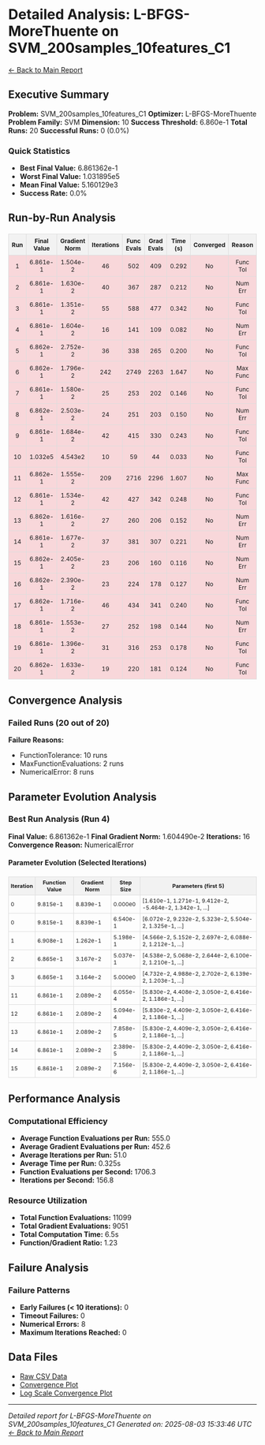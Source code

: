 # Detailed Analysis: L-BFGS-MoreThuente on SVM_200samples_10features_C1
[← Back to Main Report](benchmark_report.md)
## Executive Summary
**Problem:** SVM_200samples_10features_C1
**Optimizer:** L-BFGS-MoreThuente
**Problem Family:** SVM
**Dimension:** 10
**Success Threshold:** 6.860e-1
**Total Runs:** 20
**Successful Runs:** 0 (0.0%)

### Quick Statistics
* **Best Final Value:** 6.861362e-1
* **Worst Final Value:** 1.031895e5
* **Mean Final Value:** 5.160129e3
* **Success Rate:** 0.0%


## Run-by-Run Analysis
<table style="border-collapse: collapse; width: 100%; margin: 20px 0; font-size: 12px;">
<tr style="background-color: #f2f2f2;">
<th style="border: 1px solid #ddd; padding: 6px; text-align: center;">Run</th>
<th style="border: 1px solid #ddd; padding: 6px; text-align: center;">Final Value</th>
<th style="border: 1px solid #ddd; padding: 6px; text-align: center;">Gradient Norm</th>
<th style="border: 1px solid #ddd; padding: 6px; text-align: center;">Iterations</th>
<th style="border: 1px solid #ddd; padding: 6px; text-align: center;">Func Evals</th>
<th style="border: 1px solid #ddd; padding: 6px; text-align: center;">Grad Evals</th>
<th style="border: 1px solid #ddd; padding: 6px; text-align: center;">Time (s)</th>
<th style="border: 1px solid #ddd; padding: 6px; text-align: center;">Converged</th>
<th style="border: 1px solid #ddd; padding: 6px; text-align: center;">Reason</th>
</tr>
<tr style="background-color: #f8d7da;">
<td style="border: 1px solid #ddd; padding: 6px; text-align: center;">1</td>
<td style="border: 1px solid #ddd; padding: 6px; text-align: center;">6.861e-1</td>
<td style="border: 1px solid #ddd; padding: 6px; text-align: center;">1.504e-2</td>
<td style="border: 1px solid #ddd; padding: 6px; text-align: center;">46</td>
<td style="border: 1px solid #ddd; padding: 6px; text-align: center;">502</td>
<td style="border: 1px solid #ddd; padding: 6px; text-align: center;">409</td>
<td style="border: 1px solid #ddd; padding: 6px; text-align: center;">0.292</td>
<td style="border: 1px solid #ddd; padding: 6px; text-align: center;">No</td>
<td style="border: 1px solid #ddd; padding: 6px; text-align: center;">Func Tol</td>
</tr>
<tr style="background-color: #f8d7da;">
<td style="border: 1px solid #ddd; padding: 6px; text-align: center;">2</td>
<td style="border: 1px solid #ddd; padding: 6px; text-align: center;">6.861e-1</td>
<td style="border: 1px solid #ddd; padding: 6px; text-align: center;">1.630e-2</td>
<td style="border: 1px solid #ddd; padding: 6px; text-align: center;">40</td>
<td style="border: 1px solid #ddd; padding: 6px; text-align: center;">367</td>
<td style="border: 1px solid #ddd; padding: 6px; text-align: center;">287</td>
<td style="border: 1px solid #ddd; padding: 6px; text-align: center;">0.212</td>
<td style="border: 1px solid #ddd; padding: 6px; text-align: center;">No</td>
<td style="border: 1px solid #ddd; padding: 6px; text-align: center;">Num Err</td>
</tr>
<tr style="background-color: #f8d7da;">
<td style="border: 1px solid #ddd; padding: 6px; text-align: center;">3</td>
<td style="border: 1px solid #ddd; padding: 6px; text-align: center;">6.861e-1</td>
<td style="border: 1px solid #ddd; padding: 6px; text-align: center;">1.351e-2</td>
<td style="border: 1px solid #ddd; padding: 6px; text-align: center;">55</td>
<td style="border: 1px solid #ddd; padding: 6px; text-align: center;">588</td>
<td style="border: 1px solid #ddd; padding: 6px; text-align: center;">477</td>
<td style="border: 1px solid #ddd; padding: 6px; text-align: center;">0.342</td>
<td style="border: 1px solid #ddd; padding: 6px; text-align: center;">No</td>
<td style="border: 1px solid #ddd; padding: 6px; text-align: center;">Func Tol</td>
</tr>
<tr style="background-color: #f8d7da;">
<td style="border: 1px solid #ddd; padding: 6px; text-align: center;">4</td>
<td style="border: 1px solid #ddd; padding: 6px; text-align: center;">6.861e-1</td>
<td style="border: 1px solid #ddd; padding: 6px; text-align: center;">1.604e-2</td>
<td style="border: 1px solid #ddd; padding: 6px; text-align: center;">16</td>
<td style="border: 1px solid #ddd; padding: 6px; text-align: center;">141</td>
<td style="border: 1px solid #ddd; padding: 6px; text-align: center;">109</td>
<td style="border: 1px solid #ddd; padding: 6px; text-align: center;">0.082</td>
<td style="border: 1px solid #ddd; padding: 6px; text-align: center;">No</td>
<td style="border: 1px solid #ddd; padding: 6px; text-align: center;">Num Err</td>
</tr>
<tr style="background-color: #f8d7da;">
<td style="border: 1px solid #ddd; padding: 6px; text-align: center;">5</td>
<td style="border: 1px solid #ddd; padding: 6px; text-align: center;">6.862e-1</td>
<td style="border: 1px solid #ddd; padding: 6px; text-align: center;">2.752e-2</td>
<td style="border: 1px solid #ddd; padding: 6px; text-align: center;">36</td>
<td style="border: 1px solid #ddd; padding: 6px; text-align: center;">338</td>
<td style="border: 1px solid #ddd; padding: 6px; text-align: center;">265</td>
<td style="border: 1px solid #ddd; padding: 6px; text-align: center;">0.200</td>
<td style="border: 1px solid #ddd; padding: 6px; text-align: center;">No</td>
<td style="border: 1px solid #ddd; padding: 6px; text-align: center;">Func Tol</td>
</tr>
<tr style="background-color: #f8d7da;">
<td style="border: 1px solid #ddd; padding: 6px; text-align: center;">6</td>
<td style="border: 1px solid #ddd; padding: 6px; text-align: center;">6.862e-1</td>
<td style="border: 1px solid #ddd; padding: 6px; text-align: center;">1.796e-2</td>
<td style="border: 1px solid #ddd; padding: 6px; text-align: center;">242</td>
<td style="border: 1px solid #ddd; padding: 6px; text-align: center;">2749</td>
<td style="border: 1px solid #ddd; padding: 6px; text-align: center;">2263</td>
<td style="border: 1px solid #ddd; padding: 6px; text-align: center;">1.647</td>
<td style="border: 1px solid #ddd; padding: 6px; text-align: center;">No</td>
<td style="border: 1px solid #ddd; padding: 6px; text-align: center;">Max Func</td>
</tr>
<tr style="background-color: #f8d7da;">
<td style="border: 1px solid #ddd; padding: 6px; text-align: center;">7</td>
<td style="border: 1px solid #ddd; padding: 6px; text-align: center;">6.861e-1</td>
<td style="border: 1px solid #ddd; padding: 6px; text-align: center;">1.580e-2</td>
<td style="border: 1px solid #ddd; padding: 6px; text-align: center;">25</td>
<td style="border: 1px solid #ddd; padding: 6px; text-align: center;">253</td>
<td style="border: 1px solid #ddd; padding: 6px; text-align: center;">202</td>
<td style="border: 1px solid #ddd; padding: 6px; text-align: center;">0.146</td>
<td style="border: 1px solid #ddd; padding: 6px; text-align: center;">No</td>
<td style="border: 1px solid #ddd; padding: 6px; text-align: center;">Func Tol</td>
</tr>
<tr style="background-color: #f8d7da;">
<td style="border: 1px solid #ddd; padding: 6px; text-align: center;">8</td>
<td style="border: 1px solid #ddd; padding: 6px; text-align: center;">6.862e-1</td>
<td style="border: 1px solid #ddd; padding: 6px; text-align: center;">2.503e-2</td>
<td style="border: 1px solid #ddd; padding: 6px; text-align: center;">24</td>
<td style="border: 1px solid #ddd; padding: 6px; text-align: center;">251</td>
<td style="border: 1px solid #ddd; padding: 6px; text-align: center;">203</td>
<td style="border: 1px solid #ddd; padding: 6px; text-align: center;">0.150</td>
<td style="border: 1px solid #ddd; padding: 6px; text-align: center;">No</td>
<td style="border: 1px solid #ddd; padding: 6px; text-align: center;">Num Err</td>
</tr>
<tr style="background-color: #f8d7da;">
<td style="border: 1px solid #ddd; padding: 6px; text-align: center;">9</td>
<td style="border: 1px solid #ddd; padding: 6px; text-align: center;">6.861e-1</td>
<td style="border: 1px solid #ddd; padding: 6px; text-align: center;">1.684e-2</td>
<td style="border: 1px solid #ddd; padding: 6px; text-align: center;">42</td>
<td style="border: 1px solid #ddd; padding: 6px; text-align: center;">415</td>
<td style="border: 1px solid #ddd; padding: 6px; text-align: center;">330</td>
<td style="border: 1px solid #ddd; padding: 6px; text-align: center;">0.243</td>
<td style="border: 1px solid #ddd; padding: 6px; text-align: center;">No</td>
<td style="border: 1px solid #ddd; padding: 6px; text-align: center;">Func Tol</td>
</tr>
<tr style="background-color: #f8d7da;">
<td style="border: 1px solid #ddd; padding: 6px; text-align: center;">10</td>
<td style="border: 1px solid #ddd; padding: 6px; text-align: center;">1.032e5</td>
<td style="border: 1px solid #ddd; padding: 6px; text-align: center;">4.543e2</td>
<td style="border: 1px solid #ddd; padding: 6px; text-align: center;">10</td>
<td style="border: 1px solid #ddd; padding: 6px; text-align: center;">59</td>
<td style="border: 1px solid #ddd; padding: 6px; text-align: center;">44</td>
<td style="border: 1px solid #ddd; padding: 6px; text-align: center;">0.033</td>
<td style="border: 1px solid #ddd; padding: 6px; text-align: center;">No</td>
<td style="border: 1px solid #ddd; padding: 6px; text-align: center;">Func Tol</td>
</tr>
<tr style="background-color: #f8d7da;">
<td style="border: 1px solid #ddd; padding: 6px; text-align: center;">11</td>
<td style="border: 1px solid #ddd; padding: 6px; text-align: center;">6.862e-1</td>
<td style="border: 1px solid #ddd; padding: 6px; text-align: center;">1.555e-2</td>
<td style="border: 1px solid #ddd; padding: 6px; text-align: center;">209</td>
<td style="border: 1px solid #ddd; padding: 6px; text-align: center;">2716</td>
<td style="border: 1px solid #ddd; padding: 6px; text-align: center;">2296</td>
<td style="border: 1px solid #ddd; padding: 6px; text-align: center;">1.607</td>
<td style="border: 1px solid #ddd; padding: 6px; text-align: center;">No</td>
<td style="border: 1px solid #ddd; padding: 6px; text-align: center;">Max Func</td>
</tr>
<tr style="background-color: #f8d7da;">
<td style="border: 1px solid #ddd; padding: 6px; text-align: center;">12</td>
<td style="border: 1px solid #ddd; padding: 6px; text-align: center;">6.861e-1</td>
<td style="border: 1px solid #ddd; padding: 6px; text-align: center;">1.534e-2</td>
<td style="border: 1px solid #ddd; padding: 6px; text-align: center;">42</td>
<td style="border: 1px solid #ddd; padding: 6px; text-align: center;">427</td>
<td style="border: 1px solid #ddd; padding: 6px; text-align: center;">342</td>
<td style="border: 1px solid #ddd; padding: 6px; text-align: center;">0.248</td>
<td style="border: 1px solid #ddd; padding: 6px; text-align: center;">No</td>
<td style="border: 1px solid #ddd; padding: 6px; text-align: center;">Func Tol</td>
</tr>
<tr style="background-color: #f8d7da;">
<td style="border: 1px solid #ddd; padding: 6px; text-align: center;">13</td>
<td style="border: 1px solid #ddd; padding: 6px; text-align: center;">6.862e-1</td>
<td style="border: 1px solid #ddd; padding: 6px; text-align: center;">1.616e-2</td>
<td style="border: 1px solid #ddd; padding: 6px; text-align: center;">27</td>
<td style="border: 1px solid #ddd; padding: 6px; text-align: center;">260</td>
<td style="border: 1px solid #ddd; padding: 6px; text-align: center;">206</td>
<td style="border: 1px solid #ddd; padding: 6px; text-align: center;">0.152</td>
<td style="border: 1px solid #ddd; padding: 6px; text-align: center;">No</td>
<td style="border: 1px solid #ddd; padding: 6px; text-align: center;">Num Err</td>
</tr>
<tr style="background-color: #f8d7da;">
<td style="border: 1px solid #ddd; padding: 6px; text-align: center;">14</td>
<td style="border: 1px solid #ddd; padding: 6px; text-align: center;">6.861e-1</td>
<td style="border: 1px solid #ddd; padding: 6px; text-align: center;">1.677e-2</td>
<td style="border: 1px solid #ddd; padding: 6px; text-align: center;">37</td>
<td style="border: 1px solid #ddd; padding: 6px; text-align: center;">381</td>
<td style="border: 1px solid #ddd; padding: 6px; text-align: center;">307</td>
<td style="border: 1px solid #ddd; padding: 6px; text-align: center;">0.221</td>
<td style="border: 1px solid #ddd; padding: 6px; text-align: center;">No</td>
<td style="border: 1px solid #ddd; padding: 6px; text-align: center;">Num Err</td>
</tr>
<tr style="background-color: #f8d7da;">
<td style="border: 1px solid #ddd; padding: 6px; text-align: center;">15</td>
<td style="border: 1px solid #ddd; padding: 6px; text-align: center;">6.862e-1</td>
<td style="border: 1px solid #ddd; padding: 6px; text-align: center;">2.405e-2</td>
<td style="border: 1px solid #ddd; padding: 6px; text-align: center;">23</td>
<td style="border: 1px solid #ddd; padding: 6px; text-align: center;">206</td>
<td style="border: 1px solid #ddd; padding: 6px; text-align: center;">160</td>
<td style="border: 1px solid #ddd; padding: 6px; text-align: center;">0.116</td>
<td style="border: 1px solid #ddd; padding: 6px; text-align: center;">No</td>
<td style="border: 1px solid #ddd; padding: 6px; text-align: center;">Num Err</td>
</tr>
<tr style="background-color: #f8d7da;">
<td style="border: 1px solid #ddd; padding: 6px; text-align: center;">16</td>
<td style="border: 1px solid #ddd; padding: 6px; text-align: center;">6.862e-1</td>
<td style="border: 1px solid #ddd; padding: 6px; text-align: center;">2.390e-2</td>
<td style="border: 1px solid #ddd; padding: 6px; text-align: center;">23</td>
<td style="border: 1px solid #ddd; padding: 6px; text-align: center;">224</td>
<td style="border: 1px solid #ddd; padding: 6px; text-align: center;">178</td>
<td style="border: 1px solid #ddd; padding: 6px; text-align: center;">0.127</td>
<td style="border: 1px solid #ddd; padding: 6px; text-align: center;">No</td>
<td style="border: 1px solid #ddd; padding: 6px; text-align: center;">Num Err</td>
</tr>
<tr style="background-color: #f8d7da;">
<td style="border: 1px solid #ddd; padding: 6px; text-align: center;">17</td>
<td style="border: 1px solid #ddd; padding: 6px; text-align: center;">6.862e-1</td>
<td style="border: 1px solid #ddd; padding: 6px; text-align: center;">1.716e-2</td>
<td style="border: 1px solid #ddd; padding: 6px; text-align: center;">46</td>
<td style="border: 1px solid #ddd; padding: 6px; text-align: center;">434</td>
<td style="border: 1px solid #ddd; padding: 6px; text-align: center;">341</td>
<td style="border: 1px solid #ddd; padding: 6px; text-align: center;">0.240</td>
<td style="border: 1px solid #ddd; padding: 6px; text-align: center;">No</td>
<td style="border: 1px solid #ddd; padding: 6px; text-align: center;">Func Tol</td>
</tr>
<tr style="background-color: #f8d7da;">
<td style="border: 1px solid #ddd; padding: 6px; text-align: center;">18</td>
<td style="border: 1px solid #ddd; padding: 6px; text-align: center;">6.861e-1</td>
<td style="border: 1px solid #ddd; padding: 6px; text-align: center;">1.553e-2</td>
<td style="border: 1px solid #ddd; padding: 6px; text-align: center;">27</td>
<td style="border: 1px solid #ddd; padding: 6px; text-align: center;">252</td>
<td style="border: 1px solid #ddd; padding: 6px; text-align: center;">198</td>
<td style="border: 1px solid #ddd; padding: 6px; text-align: center;">0.144</td>
<td style="border: 1px solid #ddd; padding: 6px; text-align: center;">No</td>
<td style="border: 1px solid #ddd; padding: 6px; text-align: center;">Num Err</td>
</tr>
<tr style="background-color: #f8d7da;">
<td style="border: 1px solid #ddd; padding: 6px; text-align: center;">19</td>
<td style="border: 1px solid #ddd; padding: 6px; text-align: center;">6.861e-1</td>
<td style="border: 1px solid #ddd; padding: 6px; text-align: center;">1.396e-2</td>
<td style="border: 1px solid #ddd; padding: 6px; text-align: center;">31</td>
<td style="border: 1px solid #ddd; padding: 6px; text-align: center;">316</td>
<td style="border: 1px solid #ddd; padding: 6px; text-align: center;">253</td>
<td style="border: 1px solid #ddd; padding: 6px; text-align: center;">0.178</td>
<td style="border: 1px solid #ddd; padding: 6px; text-align: center;">No</td>
<td style="border: 1px solid #ddd; padding: 6px; text-align: center;">Func Tol</td>
</tr>
<tr style="background-color: #f8d7da;">
<td style="border: 1px solid #ddd; padding: 6px; text-align: center;">20</td>
<td style="border: 1px solid #ddd; padding: 6px; text-align: center;">6.862e-1</td>
<td style="border: 1px solid #ddd; padding: 6px; text-align: center;">1.633e-2</td>
<td style="border: 1px solid #ddd; padding: 6px; text-align: center;">19</td>
<td style="border: 1px solid #ddd; padding: 6px; text-align: center;">220</td>
<td style="border: 1px solid #ddd; padding: 6px; text-align: center;">181</td>
<td style="border: 1px solid #ddd; padding: 6px; text-align: center;">0.124</td>
<td style="border: 1px solid #ddd; padding: 6px; text-align: center;">No</td>
<td style="border: 1px solid #ddd; padding: 6px; text-align: center;">Func Tol</td>
</tr>
</table>

## Convergence Analysis

### Failed Runs (20 out of 20)

**Failure Reasons:**
- FunctionTolerance: 10 runs
- MaxFunctionEvaluations: 2 runs
- NumericalError: 8 runs

## Parameter Evolution Analysis

### Best Run Analysis (Run 4)
**Final Value:** 6.861362e-1
**Final Gradient Norm:** 1.604490e-2
**Iterations:** 16
**Convergence Reason:** NumericalError

#### Parameter Evolution (Selected Iterations)

<table style="border-collapse: collapse; width: 100%; margin: 20px 0; font-size: 11px;">
<tr style="background-color: #f2f2f2;">
<th style="border: 1px solid #ddd; padding: 4px;">Iteration</th>
<th style="border: 1px solid #ddd; padding: 4px;">Function Value</th>
<th style="border: 1px solid #ddd; padding: 4px;">Gradient Norm</th>
<th style="border: 1px solid #ddd; padding: 4px;">Step Size</th>
<th style="border: 1px solid #ddd; padding: 4px;">Parameters (first 5)</th>
</tr>
<tr><td style="border: 1px solid #ddd; padding: 4px;">0</td><td style="border: 1px solid #ddd; padding: 4px;">9.815e-1</td><td style="border: 1px solid #ddd; padding: 4px;">8.839e-1</td><td style="border: 1px solid #ddd; padding: 4px;">0.000e0</td><td style="border: 1px solid #ddd; padding: 4px;">[1.610e-1, 1.271e-1, 9.412e-2, -5.464e-2, 1.342e-1, ...]</td></tr>
<tr><td style="border: 1px solid #ddd; padding: 4px;">0</td><td style="border: 1px solid #ddd; padding: 4px;">9.815e-1</td><td style="border: 1px solid #ddd; padding: 4px;">8.839e-1</td><td style="border: 1px solid #ddd; padding: 4px;">6.540e-1</td><td style="border: 1px solid #ddd; padding: 4px;">[6.072e-2, 9.232e-2, 5.323e-2, 5.504e-2, 1.325e-1, ...]</td></tr>
<tr><td style="border: 1px solid #ddd; padding: 4px;">1</td><td style="border: 1px solid #ddd; padding: 4px;">6.908e-1</td><td style="border: 1px solid #ddd; padding: 4px;">1.262e-1</td><td style="border: 1px solid #ddd; padding: 4px;">5.198e-1</td><td style="border: 1px solid #ddd; padding: 4px;">[4.566e-2, 5.152e-2, 2.697e-2, 6.088e-2, 1.212e-1, ...]</td></tr>
<tr><td style="border: 1px solid #ddd; padding: 4px;">2</td><td style="border: 1px solid #ddd; padding: 4px;">6.865e-1</td><td style="border: 1px solid #ddd; padding: 4px;">3.167e-2</td><td style="border: 1px solid #ddd; padding: 4px;">5.037e-1</td><td style="border: 1px solid #ddd; padding: 4px;">[4.538e-2, 5.068e-2, 2.644e-2, 6.100e-2, 1.210e-1, ...]</td></tr>
<tr><td style="border: 1px solid #ddd; padding: 4px;">3</td><td style="border: 1px solid #ddd; padding: 4px;">6.865e-1</td><td style="border: 1px solid #ddd; padding: 4px;">3.164e-2</td><td style="border: 1px solid #ddd; padding: 4px;">5.000e0</td><td style="border: 1px solid #ddd; padding: 4px;">[4.732e-2, 4.988e-2, 2.702e-2, 6.139e-2, 1.203e-1, ...]</td></tr>
<tr><td style="border: 1px solid #ddd; padding: 4px;">11</td><td style="border: 1px solid #ddd; padding: 4px;">6.861e-1</td><td style="border: 1px solid #ddd; padding: 4px;">2.089e-2</td><td style="border: 1px solid #ddd; padding: 4px;">6.055e-4</td><td style="border: 1px solid #ddd; padding: 4px;">[5.830e-2, 4.408e-2, 3.050e-2, 6.416e-2, 1.186e-1, ...]</td></tr>
<tr><td style="border: 1px solid #ddd; padding: 4px;">12</td><td style="border: 1px solid #ddd; padding: 4px;">6.861e-1</td><td style="border: 1px solid #ddd; padding: 4px;">2.089e-2</td><td style="border: 1px solid #ddd; padding: 4px;">5.094e-4</td><td style="border: 1px solid #ddd; padding: 4px;">[5.830e-2, 4.409e-2, 3.050e-2, 6.416e-2, 1.186e-1, ...]</td></tr>
<tr><td style="border: 1px solid #ddd; padding: 4px;">13</td><td style="border: 1px solid #ddd; padding: 4px;">6.861e-1</td><td style="border: 1px solid #ddd; padding: 4px;">2.089e-2</td><td style="border: 1px solid #ddd; padding: 4px;">7.858e-5</td><td style="border: 1px solid #ddd; padding: 4px;">[5.830e-2, 4.409e-2, 3.050e-2, 6.416e-2, 1.186e-1, ...]</td></tr>
<tr><td style="border: 1px solid #ddd; padding: 4px;">14</td><td style="border: 1px solid #ddd; padding: 4px;">6.861e-1</td><td style="border: 1px solid #ddd; padding: 4px;">2.089e-2</td><td style="border: 1px solid #ddd; padding: 4px;">2.389e-5</td><td style="border: 1px solid #ddd; padding: 4px;">[5.830e-2, 4.409e-2, 3.050e-2, 6.416e-2, 1.186e-1, ...]</td></tr>
<tr><td style="border: 1px solid #ddd; padding: 4px;">15</td><td style="border: 1px solid #ddd; padding: 4px;">6.861e-1</td><td style="border: 1px solid #ddd; padding: 4px;">2.089e-2</td><td style="border: 1px solid #ddd; padding: 4px;">7.156e-6</td><td style="border: 1px solid #ddd; padding: 4px;">[5.830e-2, 4.409e-2, 3.050e-2, 6.416e-2, 1.186e-1, ...]</td></tr>
</table>

## Performance Analysis

### Computational Efficiency
- **Average Function Evaluations per Run:** 555.0
- **Average Gradient Evaluations per Run:** 452.6
- **Average Iterations per Run:** 51.0
- **Average Time per Run:** 0.325s
- **Function Evaluations per Second:** 1706.3
- **Iterations per Second:** 156.8
### Resource Utilization
- **Total Function Evaluations:** 11099
- **Total Gradient Evaluations:** 9051
- **Total Computation Time:** 6.5s
- **Function/Gradient Ratio:** 1.23
## Failure Analysis

### Failure Patterns
- **Early Failures (< 10 iterations):** 0
- **Timeout Failures:** 0
- **Numerical Errors:** 8
- **Maximum Iterations Reached:** 0


## Data Files
* [Raw CSV Data](../data/problems/SVM_200samples_10features_C1_results.csv)
* [Convergence Plot](../plots/SVM_200samples_10features_C1.png)
* [Log Scale Convergence Plot](../plots/SVM_200samples_10features_C1_log.png)


---
*Detailed report for L-BFGS-MoreThuente on SVM_200samples_10features_C1*
*Generated on: 2025-08-03 15:33:46 UTC*
*[← Back to Main Report](../benchmark_report.md)*
